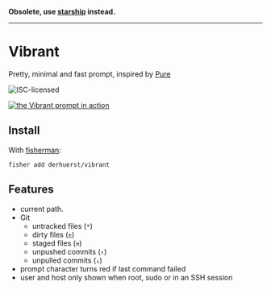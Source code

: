 **Obsolete, use [starship](https://starship.rs) instead.**

---

# Vibrant

Pretty, minimal and fast prompt, inspired by [Pure](https://github.com/vkovtash/pure)

![ISC-licensed](https://img.shields.io/github/license/derhuerst/vibrant.svg)

[![the Vibrant prompt in action](https://asciinema.org/a/80034.png)](https://asciinema.org/a/80034)

## Install

With [fisherman]:

```shell
fisher add derhuerst/vibrant
```

## Features

- current path.
- Git
	- untracked files (`*`)
	- dirty files (`±`)
	- staged files (`⇈`)
	- unpushed commits (`↑`)
	- unpulled commits (`↓`)
- prompt character turns red if last command failed
- user and host only shown when root, sudo or in an SSH session

[fisherman]: https://github.com/fisherman/fisherman
